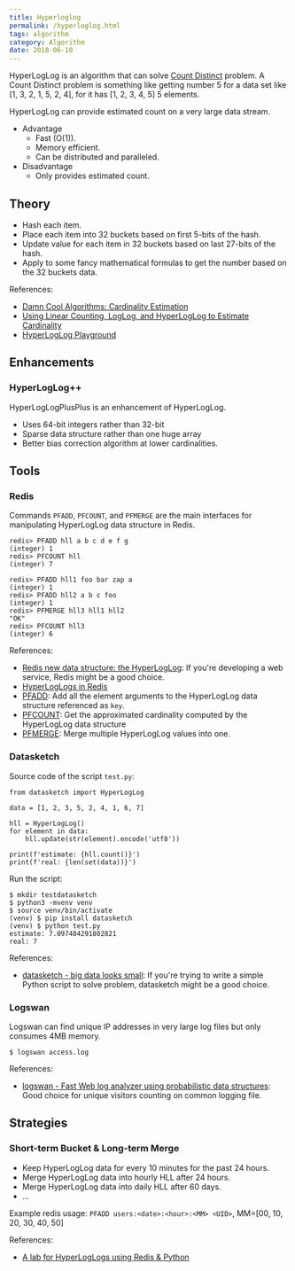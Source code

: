 ```yaml
---
title: Hyperloglog
permalink: /hyperloglog.html
tags: algorithm
category: Algorithm
date: 2018-06-10
---
```


HyperLogLog is an algorithm that can solve [Count Distinct](count-distinct) problem. A Count Distinct problem is something like getting number 5 for a data set like [1, 3, 2, 1, 5, 2, 4], for it has [1, 2, 3, 4, 5] 5 elements. 

HyperLogLog can provide estimated count on a very large data stream.

* Advantage
    * Fast (O(1)).
    * Memory efficient.
    * Can be distributed and paralleled.
* Disadvantage
    * Only provides estimated count.

## Theory

* Hash each item.
* Place each item into 32 buckets based on first 5-bits of the hash.
* Update value for each item in 32 buckets based on last 27-bits of the hash.
* Apply to some fancy mathematical formulas to get the number based on the 32 buckets data. 

References:

* [Damn Cool Algorithms: Cardinality Estimation](http://blog.notdot.net/2012/09/Dam-Cool-Algorithms-Cardinality-Estimation)
* [Using Linear Counting, LogLog, and HyperLogLog to Estimate Cardinality](http://www.moderndescartes.com/essays/hyperloglog/index.html)
* [HyperLogLog  Playground](https://djhworld.github.io/hyperloglog/)


## Enhancements

### HyperLogLog++

HyperLogLogPlusPlus is an enhancement of HyperLogLog.

* Uses 64-bit integers rather than 32-bit
* Sparse data structure rather than one huge array
* Better bias correction algorithm at lower cardinalities.

## Tools

### Redis

Commands `PFADD`, `PFCOUNT`, and `PFMERGE` are the main interfaces for manipulating HyperLogLog data structure in Redis.

```
redis> PFADD hll a b c d e f g
(integer) 1
redis> PFCOUNT hll
(integer) 7

redis> PFADD hll1 foo bar zap a
(integer) 1
redis> PFADD hll2 a b c foo
(integer) 1
redis> PFMERGE hll3 hll1 hll2
"OK"
redis> PFCOUNT hll3
(integer) 6
```

References:

* [Redis new data structure: the HyperLogLog](http://antirez.com/news/75): If you're developing a web service, Redis might be a good choice.
* [HyperLogLogs in Redis](https://robots.thoughtbot.com/hyperloglogs-in-redis)
* [PFADD](https://redis.io/commands/pfadd): Add all the element arguments to the HyperLogLog data structure referenced as `key`.
* [PFCOUNT](https://redis.io/commands/pfcount): Get the approximated cardinality computed by the HyperLogLog data structure
* [PFMERGE](https://redis.io/commands/pfmerge): Merge multiple HyperLogLog values into one.

### Datasketch

Source code of the script `test.py`:

```
from datasketch import HyperLogLog

data = [1, 2, 3, 5, 2, 4, 1, 6, 7]

hll = HyperLogLog()
for element in data:
    hll.update(str(element).encode('utf8'))

print(f'estimate: {hll.count()}')
print(f'real: {len(set(data))}')
```

Run the script:

```
$ mkdir testdatasketch
$ python3 -mvenv venv
$ source venv/bin/activate
(venv) $ pip install datasketch
(venv) $ python test.py
estimate: 7.097484291802821
real: 7
```

References:

* [datasketch - big data looks small](https://ekzhu.github.io/datasketch/hyperloglog.html): If you're trying to write a simple Python script to solve problem, datasketch might be a good choice.

### Logswan

Logswan can find unique IP addresses in very large log files but only consumes 4MB memory.

```
$ logswan access.log
```

References:

* [logswan - Fast Web log analyzer using probabilistic data structures](https://www.logswan.org/): Good choice for unique visitors counting on common logging file.

## Strategies

### Short-term Bucket & Long-term Merge

* Keep HyperLogLog data for every 10 minutes for the past 24 hours.
* Merge HyperLogLog data into hourly HLL after 24 hours.
* Merge HyperLogLog data into daily HLL after 60 days.
* ...

Example redis usage: `PFADD users:<date>:<hour>:<MM> <UID>`, MM=[00, 10, 20, 30, 40, 50]

References:

* [A lab for HyperLogLogs using Redis & Python](https://gist.github.com/DavidJFelix/113fad6a0a7affdd880d)

